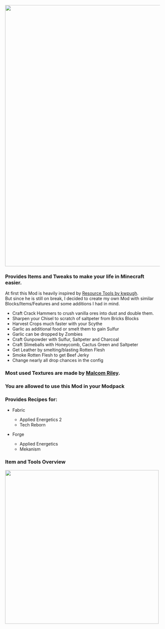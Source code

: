 <center>
<img src=https://cdn-raw.modrinth.com/data/hwfBSwLz/images/a91fc8d68e218149ed11021f09466b8f8e3077fb.png width=850px>
</center>


### Provides Items and Tweaks to make your life in Minecraft easier.

At first this Mod is heavily inspired by [Resource Tools by kwpugh](https://www.curseforge.com/minecraft/mc-mods/resource-tools-fabric). <br>
But since he is still on break, I decided to create my own Mod with similar Blocks/Items/Features and some additions I had in mind.

- Craft Crack Hammers to crush vanilla ores into dust and double them.
- Sharpen your Chisel to scratch of saltpeter from Bricks Blocks
- Harvest Crops much faster with your Scythe
- Garlic as additional food or smelt them to gain Sulfur
- Garlic can be dropped by Zombies
- Craft Gunpowder with Sulfur, Saltpeter and Charcoal
- Craft Slimeballs with Honeycomb, Cactus Green and Saltpeter
- Get Leather by smelting/blasting Rotten Flesh
- Smoke Rotten Flesh to get Beef Jerky
- Change nearly all drop chances in the config

### Most used Textures are made by [Malcom Riley](https://github.com/malcolmriley/unused-textures).

### You are allowed to use this Mod in your Modpack

### Provides Recipes for:
- Fabric
  - Applied Energetics 2
  - Tech Reborn

- Forge
  - Applied Energetics
  - Mekanism

### Item and Tools Overview

<img src=https://cdn.modrinth.com/data/hwfBSwLz/images/d7abbf1f06291d2a19a3418ca7f61eca70cf96a3.png width=500px>

